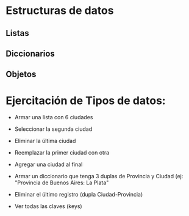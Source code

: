 # Estructuras de datos

## Listas
## Diccionarios
## Objetos


# Ejercitación de Tipos de datos:

- Armar una lista con 6 ciudades

- Seleccionar la segunda ciudad

- Eliminar la última ciudad

- Reemplazar la primer ciudad con otra

- Agregar una ciudad al final

- Armar un diccionario que tenga 3 duplas de Provincia y Ciudad (ej: "Provincia de Buenos Aires: La Plata"

- Eliminar el último registro (dupla Ciudad-Provincia)

- Ver todas las claves (keys)
